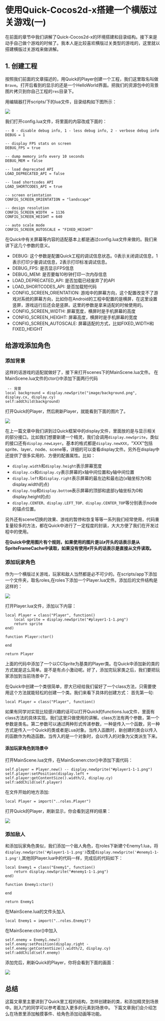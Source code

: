 # 使用Quick-Cocos2d-x搭建一个横版过关游戏(一)
在前面的章节中我们讲解了Quick-Cocos2d-x的环境搭建和目录结构。接下来是动手自己做个游戏的时候了。我本人是比较喜欢横版过关类型的游戏的，这里就以搭建横版过关游戏来做讲解。

## 1. 创建工程
按照我们前面的文章描述的，用Quick的Player创建一个工程，我们这里取名叫做`Brave`。打开后看到的显示的还是一个HelloWorld界面。把我们的资源包中的背景图片拷贝到你自己工程的`res`目录下。

用编辑器打开scripts/下的lua文件，目录结构如下图所示：

![](./res/folder.png)

我们打开config.lua文件，将里面的内容改成下面的：

	-- 0 - disable debug info, 1 - less debug info, 2 - verbose debug info
	DEBUG = 1

	-- display FPS stats on screen
	DEBUG_FPS = true

	-- dump memory info every 10 seconds
	DEBUG_MEM = false

	-- load deprecated API
	LOAD_DEPRECATED_API = false

	-- load shortcodes API
	LOAD_SHORTCODES_API = true

	-- screen orientation
	CONFIG_SCREEN_ORIENTATION = "landscape"

	-- design resolution
	CONFIG_SCREEN_WIDTH  = 1136
	CONFIG_SCREEN_HEIGHT = 640

	-- auto scale mode
	CONFIG_SCREEN_AUTOSCALE = "FIXED_HEIGHT"

在Quick中有关屏幕等内容的适配基本上都是通过config.lua文件来做的。我们来讲下这几个参数的意义。

- DEBUG: 这个参数是配置Quick工程的调试信息状态。0表示关闭调试信息，1表示打印少量调试信息，2表示打印标准调试信息。
- DEBUG_FPS: 是否显示FPS信息
- DEBUG_MEM: 是否要每10秒钟打印一次内存信息
- LOAD_DEPRECATED_API: 是否加载已经废弃了的API
- LOAD_SHORTCODES_API: 是否加载短代码
- CONFIG_SCREEN_ORIENTATION: 游戏中的屏幕方向，这个配置改变不了游戏对系统的屏幕方向，比如你在Android的工程中配置的是横屏，在这里设置竖屏，游戏运行后还会是竖屏。这里的参数是拿来适配的时候使用的。
- CONFIG_SCREEN_WIDTH: 屏幕宽度，横屏时是手机屏幕的高度
- CONFIG_SCREEN_HEIGHT: 屏幕高度，横屏时是手机屏幕的宽度
- CONFIG_SCREEN_AUTOSCALE: 屏幕适配的方式，比如FIXED_WIDTH和FIXED_HEIGHT

## 给游戏添加角色

### 添加背景

这样的话游戏的适配就做好了，接下来打开scenes下的MainScene.lua文件。
在MainScene.lua文件的ctor()中添加下面两行代码

	 -- 背景
    local background = display.newSprite("image/background.png", display.cx, display.cy)
    self:addChild(background)
    
打开Quick的Player，然后刷新Player，就能看到下面的图片了。

![](./res/background.png)

在上一篇文章中我们讲到过Quick框架中的display文件，里面放的是与显示相关的部分接口。比如我们想要新建一个精灵，我们会调用`display.newSprite`，类似的接口还有`display.newLayer`。基本的格式都是`display.newXXX`，"XXX"包括sprite、layer、node、scene等，详细的可以查看display文件。另外在display中还提供了很多实用的、方便的配置属性。比如：

- `display.width`和`display.height`表示屏幕宽度
- `display.cx`和`display.cy`表示屏幕的x轴中间位置和y轴中间位置
- `display.left`和`display.right`表示屏幕的最左边和最右边(x轴坐标为0和display.width的点)
- `display.top`和`display.bottom`表示屏幕的顶部和底部(y轴坐标为0和display.height的点)
- `display.CENTER、display.LEFT_TOP、display.CENTER_TOP`等分别表示node的锚点位置。

另外还有scene切换的效果、游戏的暂停和恢复等等一系列我们经常使用，代码重复量较多的方法，都在Quick中进行了一定程度的封装，大大方便了我们在开发过程中的使用。

**在Quick中使用图片有个规则，如果使用的图片是以`#`开头的话表示是从SpriteFrameCache中读取，如果没有使用`#`开头的话表示是直接从文件读取。**

### 添加玩家角色

作为一个横版过关游戏，玩家和敌人当然都是必不可少的。在scripts/app下添加一个文件夹，取名roles,在roles下添加一个Player.lua文件。添加后的文件结构是这样的：

![](./res/roles.png)

打开Player.lua文件，添加以下内容：

	local Player = class("Player", function()
        local sprite = display.newSprite("#player1-1-1.png")
        return sprite
    end)

    function Player:ctor()
        
    end
    
    return Player
    
上面的代码中添加了一个以CCSprite为基类的Player类。在Quick中添加新的类的方式就是这么简单。是不是有点小激动呢。好了，添加完玩家类之后，我们要把玩家添加到当前场景中了。

在Quick中创建一个类很简单，廖大已经给我们留好了一个class方法，只需要使用这个方法就能轻松的创建一个类。我们来看下具体的创建方式：
首先第一句:

	local Player = class("Player", function()
    
如果有同学对实现比较感兴趣的话可以打开Quick的functions.lua文件，里面有class方法的具体实现。我们这里只做使用的讲解。class方法有两个参数，第一个参数是类名。第二参数可以通过两种形式传递参数，一种是传入一个函数，另一种方式是传入一个Quick的类或者是Lua对象。当传入函数时，新创建的类会以传入的函数作为构造函数。当传入的是一个对象时，会以传入的对象为父类派生下来。

#### 添加玩家角色到场景中

打开MainScene.lua文件，在MainScenen:ctor()中添加下面代码：

    self.player = Player.new() -- display.newSprite("#player1-1-1.png")
    self.player:setPosition(display.left + self.player:getContentSize().width/2, display.cy)
    self:addChild(self.player)
    
在文件开始的地方添加:

	local Player = import("..roles.Player")
    
打开Quick的Player，刷新显示，你会看到这样的结果：

![](./res/player.png)

### 添加敌人

和添加玩家角色类似，我们添加一个敌人角色，在roles下新建个Enemy1.lua，将`display.newSprite('#player1-1-1.png')`改成`display.newSprite('#enemy1-1-1.png')`,其他同Player.lua中的代码一样，完成后的代码如下：
	
	local Enemy1 = class("Enemy1", function()
    	return display.newSprite("#enemy1-1-1.png")
	end)

	function Enemy1:ctor()

	end

	return Enemy1
	
在MainScene.lua的文件头加入

	local Enemy1 = import("..roles.Enemy1")
	
在MainScene:ctor()中加入

	self.enemy = Enemy1.new()
    self.enemy:setPosition(display.right - self.enemy:getContentSize().width/2, display.cy)
    self:addChild(self.enemy)

添加完后，刷新Quick的Player，你将会看到下面的画面：

![](./res/enemy.png)

## 总结

这篇文章里主要讲到了Quick里工程的结构，怎样创建新的类，和添加精灵到场景中。刚入门的同学可以参考着加入更多的元素到场景中。
下篇文章我们会介绍怎么在场景里添加触摸事件、给角色添加动画等功能。